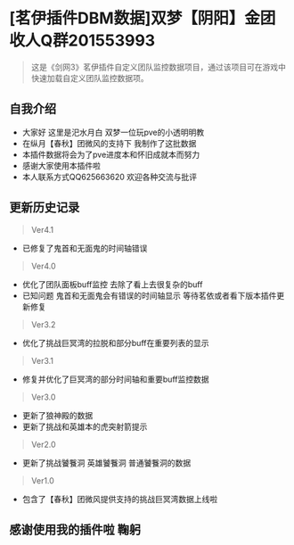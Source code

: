 # [茗伊插件DBM数据]双梦【阴阳】金团收人Q群201553993

> 这是《剑网3》茗伊插件自定义团队监控数据项目，通过该项目可在游戏中快速加载自定义团队监控数据项。

## 自我介绍

 * 大家好 这里是汜水月白 双梦一位玩pve的小透明明教
 * 在纵月【春秋】团微风的支持下 我制作了这批数据
 * 本插件数据将会为了pve进度本和怀旧成就本而努力 
 * 感谢大家使用本插件啦
 * 本人联系方式QQ625663620 欢迎各种交流与批评

## 更新历史记录

> Ver4.1

 * 已修复了鬼首和无面鬼的时间轴错误

> Ver4.0

 * 优化了团队面板buff监控 去除了看上去很复杂的buff
 * 已知问题
        鬼首和无面鬼会有错误的时间轴显示 等待茗依或者看下版本插件更新修复

> Ver3.2

 * 优化了挑战巨冥湾的拉脱和部分buff在重要列表的显示

> Ver3.1

 * 修复并优化了巨冥湾的部分时间轴和重要buff监控数据
 
> Ver3.0

 * 更新了狼神殿的数据
 * 更新了挑战和英雄本的虎突射箭提示

> Ver2.0

 * 更新了挑战饕餮洞 英雄饕餮洞 普通饕餮洞的数据
 
> Ver1.0
 * 包含了【春秋】团微风提供支持的挑战巨冥湾数据上线啦

## 感谢使用我的插件啦 鞠躬
